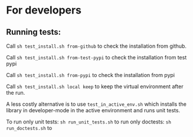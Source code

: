 
# For developers

## Running tests:

Call `sh test_install.sh from-github` to check the installation from github.

Call `sh test_install.sh from-test-pypi` to check the installation from  test pypi

Call `sh test_install.sh from-pypi` to check the installation from pypi

Call `sh test_install.sh local keep` to keep the virtual environment after the run.

A less costly alternative is to use `test_in_active_env.sh` which installs the library in developer-mode in the active environment and runs unit tests.

To run only unit tests: `sh run_unit_tests.sh` 
to run only doctests: `sh run_doctests.sh` to
